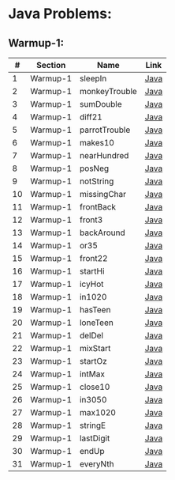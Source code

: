 Java Problems:
==============

Warmup-1:
---------



| # | Section | Name | Link |
|--------------|--------------------|------------------------|---------------------|
| 1 | Warmup-1 | sleepIn | [Java](001-sleepIn/sleepIn.java) 
| 2 | Warmup-1 | monkeyTrouble | [Java](Java/001-Warmup-1/002-monkeyTrouble/monkeyTrouble.java) |
| 3 | Warmup-1 | sumDouble | [Java](Java/001-Warmup-1/003-sumDouble/sumDouble.java)
| 4 | Warmup-1 | diff21 | [Java](Java/001-Warmup-1/004-diff21/diff21.java) |
| 5 | Warmup-1 | parrotTrouble | [Java](Java/001-Warmup-1/005-parrotTrouble/parrotTrouble.java) |
| 6 | Warmup-1 | makes10 | [Java](Java/001-Warmup-1/006-makes10/makes10.java) |
| 7 | Warmup-1 | nearHundred | [Java](Java/001-Warmup-1/007-nearHundred/nearHundred.java) |
| 8 | Warmup-1 | posNeg | [Java](Java/001-Warmup-1/008-posNeg/posNeg.java) |
| 9 | Warmup-1 | notString | [Java](Java/001-Warmup-1/009-notString/notString.java) |
| 10 | Warmup-1 | missingChar | [Java](Java/001-Warmup-1/010-missingChar/missingChar.java) |
| 11 | Warmup-1 | frontBack | [Java](Java/001-Warmup-1/011-frontBack/frontBack.java) |
| 12 | Warmup-1 | front3 | [Java](Java/001-Warmup-1/012-front3/front3.java) |
| 13 | Warmup-1 | backAround | [Java](Java/001-Warmup-1/013-backAround/backAround.java) |
| 14 | Warmup-1 | or35 | [Java](Java/001-Warmup-1/014-or35/or35.java) |
| 15 | Warmup-1 | front22 | [Java](Java/001-Warmup-1/015-front22/front22.java) |
| 16 | Warmup-1 | startHi | [Java](Java/001-Warmup-1/016-startHi/startHi.java) |
| 17 | Warmup-1 | icyHot | [Java](Java/001-Warmup-1/017-icyHot/icyHot.java) |
| 18 | Warmup-1 | in1020 | [Java](Java/001-Warmup-1/018-in1020/in1020.java) |
| 19 | Warmup-1 | hasTeen | [Java](Java/001-Warmup-1/019-hasTeen/hasTeen.java) |
| 20 | Warmup-1 | loneTeen | [Java](Java/001-Warmup-1/020-loneTeen/loneTeen.java) |
| 21 | Warmup-1 | delDel | [Java](Java/001-Warmup-1/021-delDel/delDel.java) |
| 22 | Warmup-1 | mixStart | [Java](Java/001-Warmup-1/022-mixStart/mixStart.java) |
| 23 | Warmup-1 | startOz | [Java](Java/001-Warmup-1/023-startOz/startOz.java) |
| 24 | Warmup-1 | intMax | [Java](Java/001-Warmup-1/024-intMax/intMax.java) |
| 25 | Warmup-1 | close10 | [Java](Java/001-Warmup-1/025-close10/close10.java) |
| 26 | Warmup-1 | in3050 | [Java](Java/001-Warmup-1/026-in3050/in3050.java) |
| 27 | Warmup-1 | max1020 | [Java](Java/001-Warmup-1/027-max1020/max1020.java) |
| 28 | Warmup-1 | stringE | [Java](Java/001-Warmup-1/028-stringE/stringE.java) |
| 29 | Warmup-1 | lastDigit | [Java](Java/001-Warmup-1/029-lastDigit/lastDigit.java) |
| 30 | Warmup-1 | endUp | [Java](Java/001-Warmup-1/030-endUp/endUp.java) |
| 31 | Warmup-1 | everyNth | [Java](Java/001-Warmup-1/031-everyNth/everyNth.java) |

